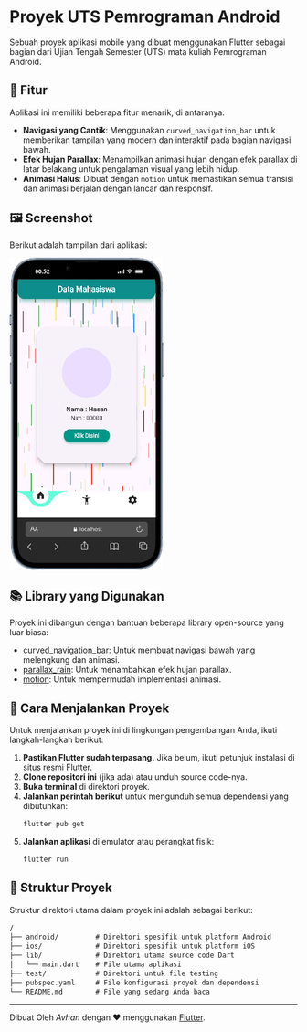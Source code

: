 # Proyek UTS Pemrograman Android

Sebuah proyek aplikasi mobile yang dibuat menggunakan Flutter sebagai bagian dari Ujian Tengah Semester (UTS) mata kuliah Pemrograman Android.

## 🌟 Fitur

Aplikasi ini memiliki beberapa fitur menarik, di antaranya:

*   **Navigasi yang Cantik**: Menggunakan `curved_navigation_bar` untuk memberikan tampilan yang modern dan interaktif pada bagian navigasi bawah.
*   **Efek Hujan Parallax**: Menampilkan animasi hujan dengan efek parallax di latar belakang untuk pengalaman visual yang lebih hidup.
*   **Animasi Halus**: Dibuat dengan `motion` untuk memastikan semua transisi dan animasi berjalan dengan lancar dan responsif.

## 🖼️ Screenshot

Berikut adalah tampilan dari aplikasi:

![Screenshot Aplikasi](assets/ss.png)

## 📚 Library yang Digunakan

Proyek ini dibangun dengan bantuan beberapa library open-source yang luar biasa:

*   [curved_navigation_bar](https://pub.dev/packages/curved_navigation_bar): Untuk membuat navigasi bawah yang melengkung dan animasi.
*   [parallax_rain](https://pub.dev/packages/parallax_rain): Untuk menambahkan efek hujan parallax.
*   [motion](https://pub.dev/packages/motion): Untuk mempermudah implementasi animasi.

## 🚀 Cara Menjalankan Proyek

Untuk menjalankan proyek ini di lingkungan pengembangan Anda, ikuti langkah-langkah berikut:

1.  **Pastikan Flutter sudah terpasang.** Jika belum, ikuti petunjuk instalasi di [situs resmi Flutter](https://flutter.dev/docs/get-started/install).
2.  **Clone repositori ini** (jika ada) atau unduh source code-nya.
3.  **Buka terminal** di direktori proyek.
4.  **Jalankan perintah berikut** untuk mengunduh semua dependensi yang dibutuhkan:
    ```bash
    flutter pub get
    ```
5.  **Jalankan aplikasi** di emulator atau perangkat fisik:
    ```bash
    flutter run
    ```

## 📂 Struktur Proyek

Struktur direktori utama dalam proyek ini adalah sebagai berikut:

```
/
├── android/         # Direktori spesifik untuk platform Android
├── ios/             # Direktori spesifik untuk platform iOS
├── lib/             # Direktori utama source code Dart
│   └── main.dart    # File utama aplikasi
├── test/            # Direktori untuk file testing
├── pubspec.yaml     # File konfigurasi proyek dan dependensi
└── README.md        # File yang sedang Anda baca
```

---
Dibuat Oleh *Avhan* dengan ❤️ menggunakan [Flutter](https://flutter.dev/).
